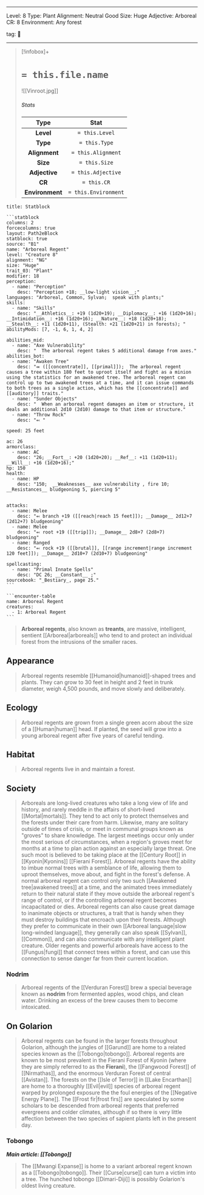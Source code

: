 
---


Level: 8
Type: Plant
Alignment: Neutral Good
Size: Huge
Adjective: Arboreal
CR: 8
Environment: Any forest


tag: 👹

---

> [!infobox]+
> #  `= this.file.name`
> ![[Vinroot.jpg]]
> ##### Stats
> Type | Stat |
> :---:|:---:|
> **Level** | `= this.Level` |
> **Type** | `= this.Type` |
> **Alignment** | `= this.Alignment` |
> **Size** | `= this.Size` |
> **Adjective** | `= this.Adjective` |
> **CR** | `= this.CR` |
> **Environment** | `= this.Environment` |




````ad-info
title: Statblock

```statblock
columns: 2
forcecolumns: true
layout: Path2eBlock
statblock: true
source: "B1"
name: "Arboreal Regent"
level: "Creature 8"
alignment: "NG"
size: "Huge"
trait_03: "Plant"
modifier: 18
perception:
  - name: "Perception"
    desc: "Perception +18; __low-light vision__;"
languages: "Arboreal, Common, Sylvan;  speak with plants;"
skills:
  - name: "Skills"
    desc: "__Athletics__: +19 (1d20+19); __Diplomacy__: +16 (1d20+16); __Intimidation__: +16 (1d20+16); __Nature__: +18 (1d20+18); __Stealth__: +11 (1d20+11), (Stealth: +21 (1d20+21) in forests); "
abilityMods: [7, -1, 6, 1, 4, 2]

abilities_mid:
  - name: "Axe Vulnerability"
    desc: "  The arboreal regent takes 5 additional damage from axes."
abilities_bot:
  - name: "Awaken Tree"
    desc: "⬺ ([[concentrate]], [[primal]]);  The arboreal regent causes a tree within 180 feet to uproot itself and fight as a minion using the statistics for an awakened tree. The arboreal regent can control up to two awakened trees at a time, and it can issue commands to both trees as a single action, which has the [[concentrate]] and [[auditory]] traits."
  - name: "Sunder Objects"
    desc: "  When an arboreal regent damages an item or structure, it deals an additional 2d10 (2d10) damage to that item or structure."
  - name: "Throw Rock"
    desc: "⬻ "

speed: 25 feet

ac: 26
armorclass:
  - name: AC
    desc: "26; __Fort__: +20 (1d20+20); __Ref__: +11 (1d20+11); __Will__: +16 (1d20+16);"
hp: 150
health:
  - name: HP
    desc: "150;  __Weaknesses__ axe vulnerability , fire 10; __Resistances__ bludgeoning 5, piercing 5"


attacks:
  - name: Melee
    desc: "⬻ branch +19 ([[reach|reach 15 feet]]); __Damage__ 2d12+7 (2d12+7) bludgeoning"
  - name: Melee
    desc: "⬻ root +19 ([[trip]]); __Damage__ 2d8+7 (2d8+7) bludgeoning"
  - name: Ranged
    desc: "⬻ rock +19 ([[brutal]], [[range increment|range increment 120 feet]]); __Damage__ 2d10+7 (2d10+7) bludgeoning"

spellcasting:
  - name: "Primal Innate Spells"
    desc: "DC 26; __Constant__ ;"
sourcebook: "_Bestiary_, page 25."
```

```encounter-table
name: Arboreal Regent
creatures:
  - 1: Arboreal Regent
```

````



> **Arboreal regents**, also known as **treants**, are massive, intelligent, sentient [[Arboreal|arboreals]] who tend to and protect an individual forest from the intrusions of the smaller races.



## Appearance

> Arboreal regents resemble [[Humanoid|humanoid]]-shaped trees and plants. They can grow to 30 feet in height and 2 feet in trunk diameter, weigh 4,500 pounds, and move slowly and deliberately.


## Ecology

> Arboreal regents are grown from a single green acorn about the size of a [[Human|human]] head. If planted, the seed will grow into a young arboreal regent after five years of careful tending.


## Habitat

> Arboreal regents live in and maintain a forest.


## Society

> Arboreals are long-lived creatures who take a long view of life and history, and rarely meddle in the affairs of short-lived [[Mortal|mortals]]. They tend to act only to protect themselves and the forests under their care from harm. Likewise, many are solitary outside of times of crisis, or meet in communal groups known as "groves" to share knowledge. The largest meetings occur only under the most serious of circumstances, when a region's groves meet for months at a time to plan action against an especially large threat. One such moot is believed to be taking place at the [[Century Root]] in [[Kyonin|Kyonins]] [[Fierani Forest]].
> Arboreal regents have the ability to imbue normal trees with a semblance of life, allowing them to uproot themselves, move about, and fight in the forest's defense. A normal arboreal regent can control only two such [[Awakened tree|awakened trees]] at a time, and the animated trees immediately return to their natural state if they move outside the arboreal regent's range of control, or if the controlling arboreal regent becomes incapacitated or dies. Arboreal regents can also cause great damage to inanimate objects or structures, a trait that is handy when they must destroy buildings that encroach upon their forests. Although they prefer to communicate in their own [[Arboreal language|slow long-winded language]], they generally can also speak [[Sylvan]], [[Common]], and can also communicate with any intelligent plant creature.
> Older regents and powerful arboreals have access to the [[Fungus|fungi]] that connect trees within a forest, and can use this connection to sense danger far from their current location.


### Nodrim

> Arboreal regents of the [[Verduran Forest]] brew a special beverage known as **nodrim** from fermented apples, wood chips, and clean water. Drinking an excess of the brew causes them to become intoxicated.


## On Golarion

> Arboreal regents can be found in the larger forests throughout Golarion, although the jungles of [[Garund]] are home to a related species known as the [[Tobongo|tobongo]]. Arboreal regents are known to be most prevalent in the Fierani Forest of Kyonin (where they are simply referred to as the **Fierani**), the [[Fangwood Forest]] of [[Nirmathas]], and the enormous Verduran Forest of central [[Avistan]]. The forests on the [[Isle of Terror]] in [[Lake Encarthan]] are home to a thoroughly [[Evil|evil]] species of arboreal regent warped by prolonged exposure the the foul energies of the [[Negative Energy Plane]].
> The [[Frost fir|frost firs]] are speculated by some scholars to be descended from arboreal regents that preferred evergreens and colder climates, although if so there is very little affection between the two species of sapient plants left in the present day.


### Tobongo

***Main article: [[Tobongo]]***
> The [[Mwangi Expanse]] is home to a variant arboreal regent known as a [[Tobongo|tobongo]]. Their [[Curse|curse]] can turn a victim into a tree. The hunched tobongo [[Dimari-Diji]] is possibly Golarion's oldest living creature.










